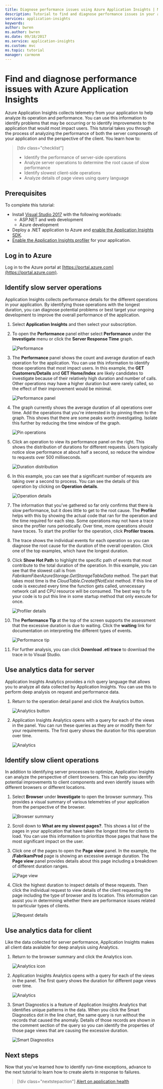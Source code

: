 ```yaml
---
title: Diagnose performance issues using Azure Application Insights | Microsoft Docs
description: Tutorial to find and diagnose performance issues in your application using Azure Application Insights.
services: application-insights
keywords:
author: bwren
ms.author: bwren
ms.date: 09/18/2017
ms.service: application-insights
ms.custom: mvc
ms.topic: tutorial
manager: carmonm
---
```


# Find and diagnose performance issues with Azure Application Insights

Azure Application Insights collects telemetry from your application to help analyze its operation and performance.  You can use this information to identify problems that may be occurring or to identify improvements to the application that would most impact users.  This tutorial takes you through the process of analyzing the performance of both the server components of your application and the perspective of the client.  You learn how to:

> [!div class="checklist"]
> * Identify the performance of server-side operations
> * Analyze server operations to determine the root cause of slow performance
> * Identify slowest client-side operations
> * Analyze details of page views using query language


## Prerequisites

To complete this tutorial:

- Install [Visual Studio 2017](https://www.visualstudio.com/downloads/) with the following workloads:
	- ASP.NET and web development
	- Azure development
- Deploy a .NET application to Azure and [enable the Application Insights SDK](app-insights-asp-net.md).
- [Enable the Application Insights profiler](app-insights-profiler.md#enable-the-profiler) for your application.

## Log in to Azure
Log in to the Azure portal at [https://portal.azure.com](https://portal.azure.com).

## Identify slow server operations
Application Insights collects performance details for the different operations in your application.  By identifying those operations with the longest duration, you can diagnose potential problems or best target your ongoing development to improve the overall performance of the application.

1. Select **Application Insights** and then select your subscription.  
1. To open the **Performance** panel either select **Performance** under the **Investigate** menu or click the **Server Response Time** graph.

	![Performance](media/app-insights-tutorial-performance/performance.png)

2. The **Performance** panel shows the count and average duration of each operation for the application.  You can use this information to identify those operations that most impact users. In this example, the **GET Customers/Details** and **GET Home/Index** are likely candidates to investigate because of their relatively high duration and number of calls.  Other operations may have a higher duration but were rarely called, so the effect of their improvement would be minimal.  

	![Performance panel](media/app-insights-tutorial-performance/performance-blade.png)

3. The graph currently shows the average duration of all operations over time.  Add the operations that you're interested in by pinning them to the graph.  This shows that there are some peaks worth investigating.  Isolate this further by reducing the time window of the graph.

	![Pin operations](media/app-insights-tutorial-performance/pin-operations.png)

4.  Click an operation to view its performance panel on the right. This shows the distribution of durations for different requests.  Users typically notice slow performance at about half a second, so reduce the window to requests over 500 milliseconds.  

	![Duration distribution](media/app-insights-tutorial-performance/duration-distribution.png)

5.  In this example, you can see that a significant number of requests are taking over a second to process. You can see the details of this operation by clicking on **Operation details**.

	![Operation details](media/app-insights-tutorial-performance/operation-details.png)

6.  The information that you've gathered so far only confirms that there is slow performance, but it does little to get to the root cause.  The **Profiler** helps with this by showing the actual code that ran for the operation and the time required for each step. Some operations may not have a trace since the profiler runs periodically.  Over time, more operations should have traces.  To start the profiler for the operation, click **Profiler traces**.
5.  The trace shows the individual events for each operation so you can diagnose the root cause for the duration of the overall operation.  Click one of the top examples, which have the longest duration.
6.  Click **Show Hot Path** to highlight the specific path of events that most contribute to the total duration of the operation.  In this example, you can see that the slowest call is from *FabrikamFiberAzureStorage.GetStorageTableData* method. The part that takes most time is the *CloudTable.CreateIfNotExist* method. If this line of code is executed every time the function gets called, unnecessary network call and CPU resource will be consumed. The best way to fix your code is to put this line in some startup method that only execute for once. 

	![Profiler details](media/app-insights-tutorial-performance/profiler-details.png)

7.  The **Performance Tip** at the top of the screen supports the assessment that the excessive duration is due to waiting.  Click the **waiting** link for documentation on interpreting the different types of events.

	![Performance tip](media/app-insights-tutorial-performance/performance-tip.png)

8.  For further analysis, you can click **Download .etl trace** to download the trace in to Visual Studio.

## Use analytics data for server
Application Insights Analytics provides a rich query language that allows you to analyze all data collected by Application Insights.  You can use this to perform deep analysis on request and performance data.

1. Return to the operation detail panel and click the Analytics button.

	![Analytics button](media/app-insights-tutorial-performance/server-analytics-button.png)

2. Application Insights Analytics opens with a query for each of the views in the panel.  You can run these queries as they are or modify them for your requirements.  The first query shows the duration for this operation over time.

	![Analytics](media/app-insights-tutorial-performance/server-analytics.png)


## Identify slow client operations
In addition to identifying server processes to optimize, Application Insights can analyze the perspective of client browsers.  This can help you identify potential improvements to client components and even identify issues with different browsers or different locations.

1. Select **Browser** under **Investigate** to open the browser summary.  This provides a visual summary of various telemetries of your application from the perspective of the browser.

	![Browser summary](media/app-insights-tutorial-performance/browser-summary.png)

2.  Scroll down to **What are my slowest pages?**.  This shows a list of the pages in your application that have taken the longest time for clients to load.  You can use this information to prioritize those pages that have the most significant impact on the user.
3.  Click one of the pages to open the **Page view** panel.  In the example, the **/FabrikamProd** page is showing an excessive average duration.  The **Page view** panel provides details about this page including a breakdown of different duration ranges.

	![Page view](media/app-insights-tutorial-performance/page-view.png)

4.  Click the highest duration to inspect details of these requests.  Then click the individual request to view details of the client requesting the page including the type of browser and its location.  This information can assist you in determining whether there are performance issues related to particular types of clients.

	![Request details](media/app-insights-tutorial-performance/request-details.png)

## Use analytics data for client
Like the data collected for server performance, Application Insights makes all client data available for deep analysis using Analytics.

1. Return to the browser summary and click the Analytics icon.

	![Analytics icon](media/app-insights-tutorial-performance/client-analytics-icon.png)

2. Application Insights Analytics opens with a query for each of the views in the panel. The first query shows the duration for different page views over time.

	![Analytics](media/app-insights-tutorial-performance/client-analytics.png)

3.  Smart Diagnostics is a feature of Application Insights Analytics that identifies unique patterns in the data.  When you click the Smart Diagnostics dot in the line chart, the same query is run without the records that caused the anomaly.  Details of those records are shown in the comment section of the query so you can identify the properties of those page views that are causing the excessive duration.

	![Smart Diagnostics](media/app-insights-tutorial-performance/client-smart-diagnostics.png)


## Next steps
Now that you've learned how to identify run-time exceptions, advance to the next tutorial to learn how to create alerts in response to failures.

> [!div class="nextstepaction"]
> [Alert on application health](app-insights-tutorial-alert.md)
